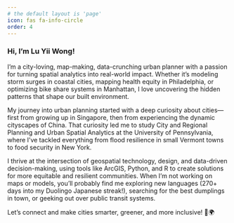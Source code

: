 ```yaml
---
# the default layout is 'page'
icon: fas fa-info-circle
order: 4
---
```


### Hi, I’m Lu Yii Wong!  

I’m a city-loving, map-making, data-crunching urban planner with a passion for turning spatial analytics into real-world impact. Whether it’s modeling storm surges in coastal cities, mapping health equity in Philadelphia, or optimizing bike share systems in Manhattan, I love uncovering the hidden patterns that shape our built environment.  

My journey into urban planning started with a deep curiosity about cities—first from growing up in Singapore, then from experiencing the dynamic cityscapes of China. That curiosity led me to study City and Regional Planning and Urban Spatial Analytics at the University of Pennsylvania, where I’ve tackled everything from flood resilience in small Vermont towns to food security in New York.  

I thrive at the intersection of geospatial technology, design, and data-driven decision-making, using tools like ArcGIS, Python, and R to create solutions for more equitable and resilient communities. When I’m not working on maps or models, you’ll probably find me exploring new languages (270+ days into my Duolingo Japanese streak!), searching for the best dumplings in town, or geeking out over public transit systems.  

Let’s connect and make cities smarter, greener, and more inclusive! 🚀🌍  